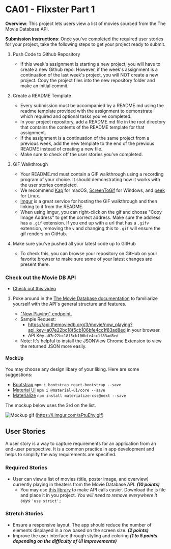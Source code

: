 # CA01 - Flixster Part 1
 
**Overview**:  This project lets users view a list of movies sourced from the The Movie Database API.

**Submission Instructions**:
Once you've completed the required user stories for your project, take the following steps to get your project ready to submit.

1. Push Code to Github Repository
	- If this week's assignment is starting a new project, you will have to create a new Github repo. However, if the week's assignment is a continuation of the last week's project, you will NOT create a new project. Copy the project files into the new repository folder and make an initial commit.

2. Create a README Template
	- Every submission must be accompanied by a README.md using the readme template provided with the assignment to demonstrate which required and optional tasks you've completed.
	- In your project repository, add a README.md file in the root directory that contains the contents of the README template for that assignment.
	- If the assignment is a continuation of the same project from a previous week, add the new template to the end of the previous README instead of creating a new file.
	- Make sure to check off the user stories you've completed.

3. GIF Walkthrough
	- Your README.md must contain a GIF walkthrough using a recording program of your choice. It should demonstrating how it works with the user stories completed.
	- We recommend [Kap](https://getkap.co/) for macOS, [ScreenToGif](https://www.screentogif.com/) for Windows, and [peek](https://github.com/phw/peek) for Linux.
	- [Imgur](https://imgur.com/upload) is a great service for hosting the GIF walkthrough and then linking to it from the README.
	- When using Imgur, you can right-click on the gif and choose "Copy Image Address" to get the correct address. Make sure the address has a `.gif` extension. If you end up with a url that has a `.gifv` extension, removing the `v` and changing this to `.gif` will ensure the gif renders on GitHub.

4. Make sure you've pushed all your latest code up to GitHub
	- To check this, you can browse your repository on GitHub on your favorite browser to make sure some of your latest changes are present there.


### Check out the Movie DB API

- [Check out this video](https://youtu.be/Hfoi4N1ES-4?t=243)

1. Poke around in the [The Movie Database documentation](https://developers.themoviedb.org/3/getting-started) to familiarize yourself with the API's general structure and features.

    - ["Now Playing" endpoint.](https://developers.themoviedb.org/3/movies/get-now-playing)
    - Sample Request:
        - https://api.themoviedb.org/3/movie/now_playing?api_key=a07e22bc18f5cb106bfe4cc1f83ad8ed in your browser.
        - API Key `a07e22bc18f5cb106bfe4cc1f83ad8ed`
    - Note: It's helpful to install the JSONView Chrome Extension to view the returned JSON more easily.

#### MockUp
You may choose any design libary of your liking. Here are some suggestions:
 - [Bootstrap](https://getbootstrap.com/) `npm i bootstrap react-bootstrap --save`
 - [Material UI](https://material-ui.com) `npm i @material-ui/core --save`
 - [Materialize](https://materializecss.com/) `npm install materialize-css@next --save`

The mockup below uses the 3rd on the list.

<img src="https://i.imgur.com/aPtuEhy.gif" alt="Mockup gif" /> (https://i.imgur.com/aPtuEhy.gif)

## User Stories
A user story is a way to capture requirements for an application from an end-user perspective. It is a common practice in app development and helps to simplify the way requirements are specified.

### Required Stories
- User can view a list of movies (title, poster image, and overview) currently playing in theaters from the Movie Database API. ***(10 points)***
	- You may use [this library](https://github.com/cavestri/themoviedb-javascript-library/) to make API calls easier. Download the js file and place it in you project. *You will need to remove everywhere it says* `'use strict';`

### Stretch Stories
- Ensure a responsive layout. The app should reduce the number of elements displayed in a row based on the screen size. ***(2 points)***
- Improve the user interface through styling and coloring ***(1 to 5 points depending on the difficulty of UI improvements)***
